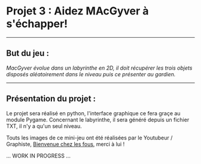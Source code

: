 # Projet 3 : Aidez MAcGyver à s'échapper!
***********************************************

## But du jeu :

*MacGyver évolue dans un labyrinthe en 2D, il doit récupérer les trois objets
disposés aléatoirement dans le niveau puis ce présenter au gardien.*

************************************************

## Présentation du projet :

Le projet sera réalisé en python, l'interface graphique ce fera graçe au module Pygame.
Concernant le labyrinthe, il sera généré depuis un fichier TXT, il n'y a qu'un seul niveau.


Touts les images de ce mini-jeu ont été réalisées par le Youtubeur / Graphiste,
[Bienvenue chez les fous](https://www.youtube.com/channel/UCIBuhfY5I16cNh36wFXc6zA "Lien vers la chaine du fou!"),
merci à lui ! 

... WORK IN PROGRESS ... 